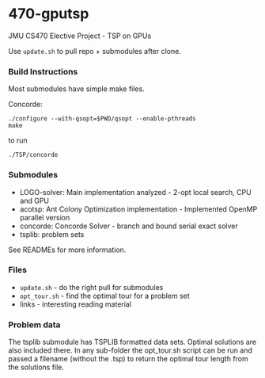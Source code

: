 # 470-gputsp
JMU CS470 Elective Project - TSP on GPUs

Use `update.sh` to pull repo + submodules after clone.

### Build Instructions
Most submodules have simple make files.

Concorde:
        
    ./configure --with-qsopt=$PWD/qsopt --enable-pthreads
    make 

to run

    ./TSP/concorde

### Submodules
* LOGO-solver: Main implementation analyzed - 2-opt local search, CPU and GPU
* acotsp: Ant Colony Optimization implementation - Implemented OpenMP parallel version
* concorde: Concorde Solver - branch and bound serial exact solver
* tsplib: problem sets

See READMEs for more information.

### Files
* `update.sh` - do the right pull for submodules
* `opt_tour.sh` - find the optimal tour for a problem set
* links - interesting reading material

### Problem data
The tsplib submodule has TSPLIB formatted data sets.
Optimal solutions are also included there.
In any sub-folder the opt_tour.sh script can be run and passed a filename (without the .tsp) to return the optimal tour length from the solutions file.
